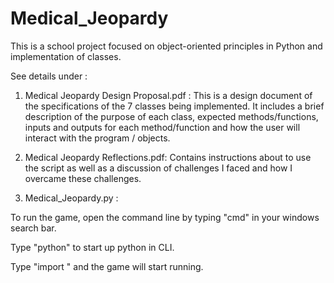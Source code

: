 # Medical_Jeopardy

This is a school project focused on object-oriented principles in Python and implementation of classes.

See details under :

1. Medical Jeopardy Design Proposal.pdf : 
This is a design document of the specifications of the 7 classes being implemented.
It includes a brief description of the purpose of each class, expected methods/functions, inputs and outputs for each method/function and how the user will interact with the program / objects.

2. Medical Jeopardy Reflections.pdf:
Contains instructions about to use the script as well as a discussion of challenges I faced and how I overcame these challenges. 

3. Medical_Jeopardy.py :

To run the game, open the command line by typing "cmd" in your windows search bar.

Type "python" to start up python in CLI.

Type "import <py file directory and name>" and the game will start running.
